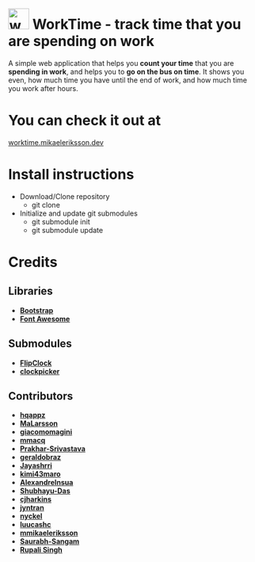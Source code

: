 # <img src="images/favicon.png" width="42" alt="workTime logo"> WorkTime - track time that you are spending on work
A simple web application that helps you **count your time** that you are **spending in work**, and helps you to **go on the bus on time**. It shows you even, how much time you have until the end of work, and how much time you work after hours.

# You can check it out at
[worktime.mikaeleriksson.dev](https://worktime.mikaeleriksson.dev)

# Install instructions
* Download/Clone repository
  * git clone <repository url>
* Initialize and update git submodules
  * git submodule init
  * git submodule update

# Credits
## Libraries
- [**Bootstrap**](https://getbootstrap.com/)
- [**Font Awesome**](https://fontawesome.com/)

## Submodules
- [**FlipClock**](https://github.com/objectivehtml/FlipClock/)
- [**clockpicker**](https://github.com/weareoutman/clockpicker/)

## Contributors
- [**hqappz**](https://github.com/hqappz)
- [**MaLarsson**](https://github.com/MaLarsson)
- [**giacomomagini**](https://github.com/giacomomagini)
- [**mmacq**](https://github.com/mmacq)
- [**Prakhar-Srivastava**](https://github.com/Prakhar-Srivastava)
- [**geraldobraz**](https://github.com/geraldobraz)
- [**Jayashrri**](https://github.com/Jayashrri)
- [**kimi43maro**](https://github.com/kimi43maro)
- [**AlexandreInsua**](https://github.com/AlexandreInsua)
- [**Shubhayu-Das**](https://github.com/Shubhayu-Das)
- [**cjharkins**](https://github.com/cjharkins)
- [**jyntran**](https://github.com/jyntran)
- [**nyckel**](https://github.com/nyckel)
- [**luucashc**](https://github.com/luucashc)
- [**mmikaeleriksson**](https://github.com/mmikaeleriksson)
- [**Saurabh-Sangam**](https://github.com/SaurabhS78)
- [**Rupali Singh**](https://github.com/rupalisingh)